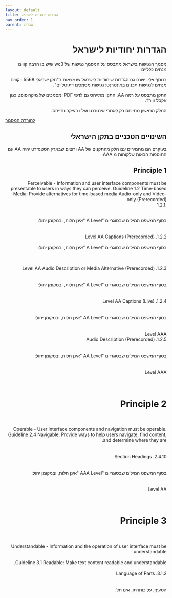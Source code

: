 ```yaml
---
layout: default
title: הגדרות יחודיות לישראל
nav_order: 1
parent: עברית
---
```

<div dir="rtl">
<h1>
הגדרות יחודיות לישראל
</h1>

מסמך הנגישות בישראל מתבסס על המסמך נגישות של wc3 שיש בו הרבה קווים מנחים כלליים

 בנוסף אליו ישנם גם הגדרות שיחודיות לישראל שנמצאות ב"תקן ישראלי 5568   : קווים מנחים לנגישות תכנים באינטרנט: נגישות מסמכים דיגיטליים".

התקן מתבסס על רמה AA.
התקן מתייחס גם לדפי PDF ומסמכים של מיקרוסופט כגון אקסל ווורד.

החלק הראשון מתייחס רק לאתרי אינטרנט ואליו בעיקר נתייחס.
<div dir="ltr">

<a href="https://www.isoc.org.il/files/docs/5568.pdf">להורדת המסמך</a>

 

</div>
 
 <h2>
 השינויים הטכניים בתקן הישראלי
 </h2>

בעיקרם הם מחמירים עם חלק מהתקנים של AA ורוצים שבארץ הסטנדרט יהיה AA עם התוספות הבאות שלקוחות מ AAA.


## Principle 1
 Perceivable - Information and user interface components must be presentable
to users in ways they can perceive.
Guideline 1.2 Time-based Media: Provide alternatives for time-based media
Audio-only and Video-only (Prerecorded)\
.1.2.1
<br><br>

בסוף המשפט המילים שבסוגריים "A Level "אינן חלות, ובמקומן יחול:  
<br><br>
Level AA
Captions (Prerecorded) .1.2.2
<br><br>
בסוף המשפט המילים שבסוגריים "A Level "אינן חלות, ובמקומן יחול:
  
<br><br>
Level AA
Audio Description or Media Alternative (Prerecorded) .1.2.3  
<br><br>
בסוף המשפט המילים שבסוגריים "A Level "אינן חלות, ובמקומן יחול:  
<br><br>
Level AA  Captions (Live) .1.2.4  
<br><br>
בסוף המשפט המילים שבסוגריים "AA Level "אינן חלות, ובמקומן יחול:  
<br><br>
Level AAA  
Audio Description (Prerecorded) .1.2.5  
<br><br>
בסוף המשפט המילים שבסוגריים "AA Level "אינן חלות, ובמקומן יחול:  
<br><br>
Level AAA  
<br><br>
# Principle 2
<br><br>
 Operable - User interface components and navigation must be operable.
Guideline 2.4 Navigable: Provide ways to help users navigate, find content,
and determine where they are.  
<br><br>
Section Headings .2.4.10  
<br><br>
בסוף המשפט המילים שבסוגריים "AAA Level "אינן חלות, ובמקומן יחול:  
<br><br>
Level AA  
<br><br>
# Principle 3 
<br><br>
 Understandable - Information and the operation of user interface must be understandable.
 <br><br>
Guideline 3.1 Readable: Make text content readable and understandable.
<br><br>
Language of Parts .3.1.2  
<br><br>
הסעיף, על כותרתו, אינו חל.  
 <br><br>
</div>